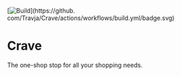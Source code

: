 [![Build](https://github.com/Travja/Crave/actions/workflows/build.yml/badge.svg?branch=master)](https://github.
com/Travja/Crave/actions/workflows/build.yml/badge.svg)

# Crave

The one-shop stop for all your shopping needs.
